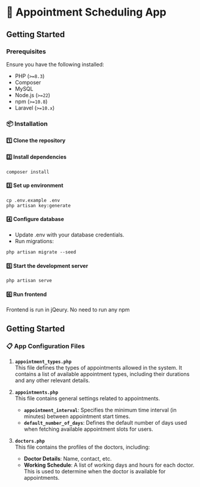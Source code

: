 # 🚀 Appointment Scheduling App

## Getting Started

### Prerequisites

Ensure you have the following installed:

- PHP (`>=8.3`)
- Composer
- MySQL
- Node.js (`>=22`)
- npm (`>=10.8`)
- Laravel (`>=10.x`)

### 📦 Installation

#### 1️⃣ Clone the repository

#### 2️⃣ Install dependencies
```
composer install
```

#### 3️⃣ Set up environment
```
cp .env.example .env
php artisan key:generate
```

#### 4️⃣ Configure database
- Update .env with your database credentials.
- Run migrations:
```
php artisan migrate --seed
```

#### 5️⃣ Start the development server
```
php artisan serve
```

#### 6️⃣ Run frontend 
Frontend is run in jQeury. No need to run any npm

## Getting Started

### 📋 App Configuration Files

1. **`appointment_types.php`**  
   This file defines the types of appointments allowed in the system. It contains a list of available appointment types, including their durations and any other relevant details.

2. **`appointments.php`**  
   This file contains general settings related to appointments.
   - **`appointment_interval`**: Specifies the minimum time interval (in minutes) between appointment start times.
   - **`default_number_of_days`**: Defines the default number of days used when fetching available appointment slots for users.

3. **`doctors.php`**  
   This file contains the profiles of the doctors, including:
   - **Doctor Details**: Name, contact, etc.
   - **Working Schedule**: A list of working days and hours for each doctor. This is used to determine when the doctor is available for appointments.

